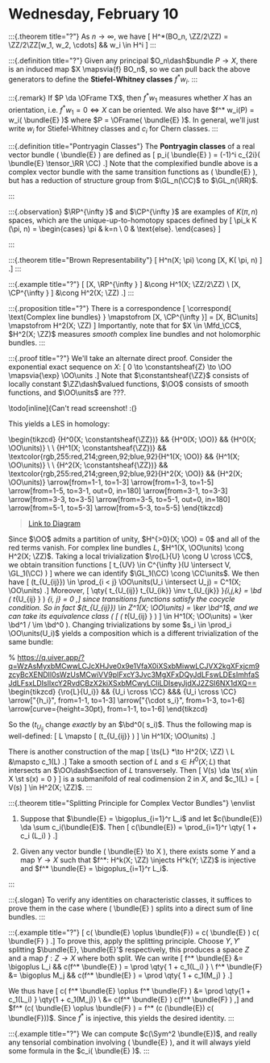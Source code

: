 # Wednesday, February 10


:::{.theorem title="?"}
As $n\to \infty$, we have \[
H^*(BO_n, \ZZ/2\ZZ) = \ZZ/2\ZZ[w_1, w_2, \cdots]
&& w_i \in H^i
\]
:::

:::{.definition title="?"}
Given any principal $O_n\dash$bundle $P\to X$, there is an induced map $X \mapsvia{f} BO_n$, so we can pull back the above generators to define the **Stiefel-Whitney classes** $f^* w_i$.
:::


:::{.remark}
If $P \da \OFrame TX$, then $f^* w_1$ measures whether $X$ has an orientation, i.e. $f^* w_1 = 0 \iff X$ can be oriented.
We also have $f^* w_i(P) = w_i( \bundle{E} )$ where $P = \OFrame( \bundle{E} )$.
In general, we'll just write $w_i$ for Stiefel-Whitney classes and $c_i$ for Chern classes.
:::


:::{.definition title="Pontryagin Classes"}
The **Pontryagin classes** of a real vector bundle \( \bundle{E} \) are defined as 
\[
p_i( \bundle{E} ) = (-1)^i c_{2i}( \bundle{E} \tensor_\RR \CC)
.\]
Note that the complexified bundle above is a complex vector bundle with the same transition functions as \( \bundle{E} \), but has a reduction of structure group from $\GL_n(\CC)$ to $\GL_n(\RR)$.

:::



:::{.observation}
$\RP^{\infty }$ and $\CP^{\infty }$ are examples of $K(\pi, n)$ spaces, which are the unique-up-to-homotopy spaces defined by
\[
\pi_k K (\pi, n) = 
\begin{cases}
\pi &  k=n
\\
0 & \text{else}.
\end{cases}
\]

:::


:::{.theorem title="Brown Representability"}
\[
H^n(X; \pi) \cong [X, K( \pi, n) ]
.\]
:::


:::{.example title="?"}
\[
[X, \RP^{\infty } ] &\cong H^1(X; \ZZ/2\ZZ) \\
[X, \CP^{\infty } ] &\cong H^2(X; \ZZ)
.\]
:::


:::{.proposition title="?"}
There is a correspondence
\[
\correspond{
  \text{Complex line bundles}
}
\mapstofrom
[X, \CP^{\infty }] = [X, BC\units]
\mapstofrom
H^2(X; \ZZ)
\]
Importantly, note that for $X \in \Mfd_\CC$, $H^2(X; \ZZ)$ measures *smooth* complex line bundles and not holomorphic bundles.
:::


:::{.proof title="?"}
We'll take an alternate direct proof.
Consider the exponential exact sequence on $X$:
\[
0 \to \constantsheaf{Z} \to \OO \mapsvia{\exp} \OO\units
.\]
Note that $\constantsheaf{\ZZ}$ consists of locally constant $\ZZ\dash$valued functions, $\OO$ consists of smooth functions, and $\OO\units$ are ???.

\todo[inline]{Can't read screenshot! :(}

This yields a LES in homology:


\begin{tikzcd}
	{H^0(X; \constantsheaf{\ZZ})} && {H^0(X; \OO)} && {H^0(X; \OO\units)} \\
	\\
	{H^1(X; \constantsheaf{\ZZ})} && \textcolor{rgb,255:red,214;green,92;blue,92}{H^1(X; \OO)} && {H^1(X; \OO\units)} \\
	\\
	{H^2(X; \constantsheaf{\ZZ})} && \textcolor{rgb,255:red,214;green,92;blue,92}{H^2(X; \OO)} && {H^2(X; \OO\units)}
	\arrow[from=1-1, to=1-3]
	\arrow[from=1-3, to=1-5]
	\arrow[from=1-5, to=3-1, out=0, in=180]
	\arrow[from=3-1, to=3-3]
	\arrow[from=3-3, to=3-5]
	\arrow[from=3-5, to=5-1, out=0, in=180]
	\arrow[from=5-1, to=5-3]
	\arrow[from=5-3, to=5-5]
\end{tikzcd}

> [Link to Diagram](https://q.uiver.app/?q=WzAsOSxbMCwwLCJIXjAoWDsgXFxjb25zdGFudHtcXFpafSkiXSxbMCwyLCJIXjEoWDsgXFxjb25zdGFudHtcXFpafSkiXSxbMCw0LCJIXjIoWDsgXFxjb25zdGFudHtcXFpafSkiXSxbMiwwLCJIXjAoWDsgXFxPTykiXSxbMiwyLCJIXjEoWDsgXFxPTykiLFswLDYwLDYwLDFdXSxbMiw0LCJIXjIoWDsgXFxPTykiLFswLDYwLDYwLDFdXSxbNCwwLCJIXjAoWDsgXFxPT1xcdW5pdHMpIl0sWzQsMiwiSF4xKFg7IFxcT09cXHVuaXRzKSJdLFs0LDQsIkheMihYOyBcXE9PXFx1bml0cykiXSxbMCwzXSxbMyw2XSxbNiwxXSxbMSw0XSxbNCw3XSxbNywyXSxbMiw1XSxbNSw4XV0=)

Since $\OO$ admits a partition of unity, $H^{>0}(X; \OO) = 0$ and all of the red terms vanish.
For complex line bundles $L$, $H^1(X, \OO\units) \cong H^2(X; \ZZ)$.
Taking a local trivialization $\ro{L}{U} \cong U \cross \CC$, we obtain transition functions 
\[
t_{UV} \in C^{\infty }(U \intersect V, \GL_1(\CC) )
\]
where we can identify $\GL_1(\CC) \cong \CC\units$.
We then have 
\[
(t_{U_{ij}}) \in \prod_{i < j} \OO\units(U_i \intersect U_j) = C^1(X; \OO\units)
.\]
Moreover,
\[
\qty{ 
t_{U_{ij}}
t_{U_{ik}} \inv
t_{U_{jk}}
}_{i,j,k} 
= \bd ( t_{U_{ij} } ) _{i, j} = 0
,\]
since transitions functions satisfy the cocycle condition.
So in fact $(t_{U_{ij}}) \in Z^1(X; \OO\units) = \ker \bd^1$, and we can take its equivalence class \( [ ( t_{U_{ij} } ) ] \in H^1(X; \OO\units) = \ker \bd^1 / \im \bd^0 \).
Changing trivializations by some $s_i \in \prod_i \OO\units(U_i)$ yields a composition which is a different trivialization of the same bundle:

% https://q.uiver.app/?q=WzAsMyxbMCwwLCJcXHJve0x9e1VfaX0iXSxbMiwwLCJVX2kgXFxjcm9zcyBcXENDIl0sWzUsMCwiVV9pIFxcY3Jvc3MgXFxDQyJdLFswLDEsImhfaSJdLFsxLDIsIlxcY2RvdCBzX2kiXSxbMCwyLCIiLDIseyJjdXJ2ZSI6NX1dXQ==
\begin{tikzcd}
	{\ro{L}{U_i}} && {U_i \cross \CC} &&& {U_i \cross \CC}
	\arrow["{h_i}", from=1-1, to=1-3]
	\arrow["{\cdot s_i}", from=1-3, to=1-6]
	\arrow[curve={height=30pt}, from=1-1, to=1-6]
\end{tikzcd}

So the $(t_{ U_{ij}}$ change *exactly* by an $\bd^0( s_i)$.
Thus the following map is well-defined:
\[
L \mapsto [ (t_{U_{ij}} ) ] \in H^1(X; \OO\units)
.\]

There is another construction of the map
\[
\ts{L} *\to H^2(X; \ZZ) \\
L &\mapsto c_1(L)
.\]
Take a smooth section of $L$ and $s\in H^0(X; L)$ that intersects an $\OO\dash$section of $L$ transversely.
Then 
\[
V(s) \da \ts{ x\in X \st s(x) = 0 }
\]
is a submanifold of real codimension 2 in $X$, and $c_1(L) = [ V(s) ] \in H^2(X; \ZZ)$.
:::


:::{.theorem title="Splitting Principle for Complex Vector Bundles"}
\envlist

1. Suppose that $\bundle{E} = \bigoplus_{i=1}^r L_i$ and let $c(\bundle{E}) \da \sum c_i(\bundle{E}$.
  Then 
  \[
  c(\bundle{E}) = \prod_{i=1}^r \qty{ 1 + c_i (L_i) }
  .\]

2. Given any vector bundle \( \bundle{E} \to X \), there exists some $Y$ and a map $Y\to X$ such that $f^*: H^k(X; \ZZ) \injects H^k(Y; \ZZ)$ is injective and $f^* \bundle{E} = \bigoplus_{i=1}^r L_i$.

:::


:::{.slogan}
To verify any identities on characteristic classes, it suffices to prove them in the case where \( \bundle{E} \) splits into a direct sum of line bundles.
:::


:::{.example title="?"}
\[
c( \bundle{E} \oplus \bundle{F}) = c( \bundle{E} ) c( \bundle{F} )
.\]
To prove this, apply the splitting principle.
Choose $Y, Y'$ splitting $\bundle{E}, \bundle{E}'$ respectively, this produces a space $Z$ and a map $f:Z\to X$ where both split.
We can write
\[
f^* \bundle{E} &= \bigoplus L_i 
&& c(f^* \bundle{E} ) = \prod \qty{ 1 + c_1(L_i) } \\
f^* \bundle{F} &= \bigoplus M_j 
&& c(f^* \bundle{E} ) = \prod \qty{ 1 + c_1(M_j) }
.\]

We thus have
\[
c( f^* \bundle{E} \oplus f^* \bundle{F} ) 
&= \prod \qty{1 + c_1(L_i) } \qty{1 + c_1(M_j)} \\
&= c(f^* \bundle{E} ) c(f^* \bundle{F} )
,\]
and $f^* (c( \bundle{E} \oplus \bundle{F} ) = f^* (c (\bundle{E}) c( \bundle{F}))$.
Since $f^*$ is injective, this yields the desired identity.
:::


:::{.example title="?"}
We can compute $c(\Sym^2 \bundle{E})$, and really any tensorial combination involving \( \bundle{E} \), and it will always yield some formula in the $c_i( \bundle{E} )$.
:::













